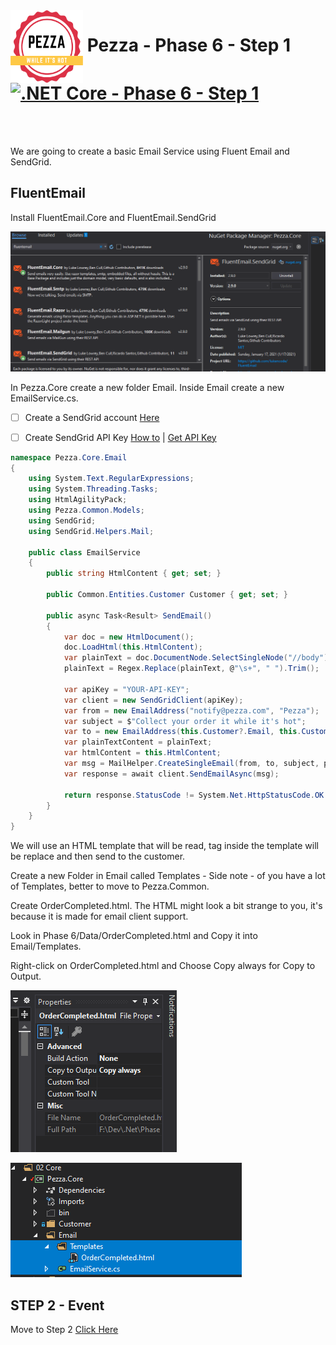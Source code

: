 <img align="left" width="116" height="116" src="../pezza-logo.png" />

# &nbsp;**Pezza - Phase 6 - Step 1** [![.NET Core - Phase 6 - Step 1](https://github.com/entelect-incubator/.NET/actions/workflows/dotnet-phase6-step1.yml/badge.svg)](https://github.com/entelect-incubator/.NET/actions/workflows/dotnet-phase6-step1.yml)

<br/><br/>

We are going to create a basic Email Service using Fluent Email and SendGrid.

## **FluentEmail**

Install FluentEmail.Core and FluentEmail.SendGrid

![FluentEmail](Assets/2021-01-17-22-57-42.png)

In Pezza.Core create a new folder Email. Inside Email create a new EmailService.cs.

- [ ] Create a SendGrid account [Here](https://signup.sendgrid.com/)
- [ ] Create SendGrid API Key [How to](https://sendgrid.com/docs/ui/account-and-settings/api-keys/) | [Get API Key](https://app.sendgrid.com/settings/api_keys)


```cs
namespace Pezza.Core.Email
{
    using System.Text.RegularExpressions;
    using System.Threading.Tasks;
    using HtmlAgilityPack;
    using Pezza.Common.Models;
    using SendGrid;
    using SendGrid.Helpers.Mail;

    public class EmailService
    {
        public string HtmlContent { get; set; }

        public Common.Entities.Customer Customer { get; set; }

        public async Task<Result> SendEmail()
        {
            var doc = new HtmlDocument();
            doc.LoadHtml(this.HtmlContent);
            var plainText = doc.DocumentNode.SelectSingleNode("//body").InnerText;
            plainText = Regex.Replace(plainText, @"\s+", " ").Trim();

            var apiKey = "YOUR-API-KEY";
            var client = new SendGridClient(apiKey);
            var from = new EmailAddress("notify@pezza.com", "Pezza");
            var subject = $"Collect your order it while it's hot";
            var to = new EmailAddress(this.Customer?.Email, this.Customer?.Name);
            var plainTextContent = plainText;
            var htmlContent = this.HtmlContent;
            var msg = MailHelper.CreateSingleEmail(from, to, subject, plainTextContent, htmlContent);
            var response = await client.SendEmailAsync(msg);

            return response.StatusCode != System.Net.HttpStatusCode.OK ? Result.Failure("Email could not send") : Result.Success();
        }
    }
}
```

We will use an HTML template that will be read, tag inside the template will be replace and then send to the customer.

Create a new Folder in Email called Templates - Side note - of you have a lot of Templates, better to move to Pezza.Common.

Create OrderCompleted.html. The HTML might look a bit strange to you, it's because it is made for email client support.

Look in Phase 6/Data/OrderCompleted.html and Copy it into Email/Templates.

Right-click on OrderCompleted.html and Choose Copy always for Copy to Output.

![](Assets/2021-01-19-07-54-33.png)

![Email Service](Assets/2021-01-17-23-03-34.png)

## **STEP 2 - Event**

Move to Step 2
[Click Here](https://github.com/entelect-incubator/.NET/tree/master/Phase%202/Step%202) 